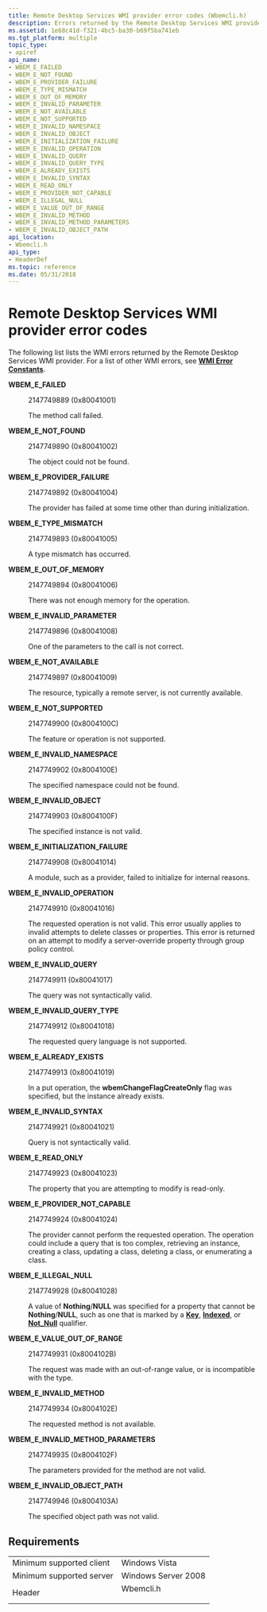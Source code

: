 ```yaml
---
title: Remote Desktop Services WMI provider error codes (Wbemcli.h)
description: Errors returned by the Remote Desktop Services WMI provider. For a list of other WMI errors, see WMI Error Constants.
ms.assetid: 1e68c41d-f321-4bc5-ba30-b69f5ba741eb
ms.tgt_platform: multiple
topic_type:
- apiref
api_name:
- WBEM_E_FAILED
- WBEM_E_NOT_FOUND
- WBEM_E_PROVIDER_FAILURE
- WBEM_E_TYPE_MISMATCH
- WBEM_E_OUT_OF_MEMORY
- WBEM_E_INVALID_PARAMETER
- WBEM_E_NOT_AVAILABLE
- WBEM_E_NOT_SUPPORTED
- WBEM_E_INVALID_NAMESPACE
- WBEM_E_INVALID_OBJECT
- WBEM_E_INITIALIZATION_FAILURE
- WBEM_E_INVALID_OPERATION
- WBEM_E_INVALID_QUERY
- WBEM_E_INVALID_QUERY_TYPE
- WBEM_E_ALREADY_EXISTS
- WBEM_E_INVALID_SYNTAX
- WBEM_E_READ_ONLY
- WBEM_E_PROVIDER_NOT_CAPABLE
- WBEM_E_ILLEGAL_NULL
- WBEM_E_VALUE_OUT_OF_RANGE
- WBEM_E_INVALID_METHOD
- WBEM_E_INVALID_METHOD_PARAMETERS
- WBEM_E_INVALID_OBJECT_PATH
api_location:
- Wbemcli.h
api_type:
- HeaderDef
ms.topic: reference
ms.date: 05/31/2018
---
```


# Remote Desktop Services WMI provider error codes

The following list lists the WMI errors returned by the Remote Desktop Services WMI provider. For a list of other WMI errors, see [**WMI Error Constants**](/windows/desktop/WmiSdk/wmi-error-constants).

<dl> <dt>

<span id="WBEM_E_FAILED"></span><span id="wbem_e_failed"></span>**WBEM\_E\_FAILED**
</dt> <dd> <dl> <dt>

2147749889 (0x80041001)
</dt> <dt>



The method call failed.


</dt> </dl> </dd> <dt>

<span id="WBEM_E_NOT_FOUND"></span><span id="wbem_e_not_found"></span>**WBEM\_E\_NOT\_FOUND**
</dt> <dd> <dl> <dt>

2147749890 (0x80041002)
</dt> <dt>



The object could not be found.


</dt> </dl> </dd> <dt>

<span id="WBEM_E_PROVIDER_FAILURE"></span><span id="wbem_e_provider_failure"></span>**WBEM\_E\_PROVIDER\_FAILURE**
</dt> <dd> <dl> <dt>

2147749892 (0x80041004)
</dt> <dt>



The provider has failed at some time other than during initialization.


</dt> </dl> </dd> <dt>

<span id="WBEM_E_TYPE_MISMATCH"></span><span id="wbem_e_type_mismatch"></span>**WBEM\_E\_TYPE\_MISMATCH**
</dt> <dd> <dl> <dt>

2147749893 (0x80041005)
</dt> <dt>



A type mismatch has occurred.


</dt> </dl> </dd> <dt>

<span id="WBEM_E_OUT_OF_MEMORY"></span><span id="wbem_e_out_of_memory"></span>**WBEM\_E\_OUT\_OF\_MEMORY**
</dt> <dd> <dl> <dt>

2147749894 (0x80041006)
</dt> <dt>



There was not enough memory for the operation.


</dt> </dl> </dd> <dt>

<span id="WBEM_E_INVALID_PARAMETER"></span><span id="wbem_e_invalid_parameter"></span>**WBEM\_E\_INVALID\_PARAMETER**
</dt> <dd> <dl> <dt>

2147749896 (0x80041008)
</dt> <dt>



One of the parameters to the call is not correct.


</dt> </dl> </dd> <dt>

<span id="WBEM_E_NOT_AVAILABLE"></span><span id="wbem_e_not_available"></span>**WBEM\_E\_NOT\_AVAILABLE**
</dt> <dd> <dl> <dt>

2147749897 (0x80041009)
</dt> <dt>



The resource, typically a remote server, is not currently available.


</dt> </dl> </dd> <dt>

<span id="WBEM_E_NOT_SUPPORTED"></span><span id="wbem_e_not_supported"></span>**WBEM\_E\_NOT\_SUPPORTED**
</dt> <dd> <dl> <dt>

2147749900 (0x8004100C)
</dt> <dt>



The feature or operation is not supported.


</dt> </dl> </dd> <dt>

<span id="WBEM_E_INVALID_NAMESPACE"></span><span id="wbem_e_invalid_namespace"></span>**WBEM\_E\_INVALID\_NAMESPACE**
</dt> <dd> <dl> <dt>

2147749902 (0x8004100E)
</dt> <dt>



The specified namespace could not be found.


</dt> </dl> </dd> <dt>

<span id="WBEM_E_INVALID_OBJECT"></span><span id="wbem_e_invalid_object"></span>**WBEM\_E\_INVALID\_OBJECT**
</dt> <dd> <dl> <dt>

2147749903 (0x8004100F)
</dt> <dt>



The specified instance is not valid.


</dt> </dl> </dd> <dt>

<span id="WBEM_E_INITIALIZATION_FAILURE"></span><span id="wbem_e_initialization_failure"></span>**WBEM\_E\_INITIALIZATION\_FAILURE**
</dt> <dd> <dl> <dt>

2147749908 (0x80041014)
</dt> <dt>



A module, such as a provider, failed to initialize for internal reasons.


</dt> </dl> </dd> <dt>

<span id="WBEM_E_INVALID_OPERATION"></span><span id="wbem_e_invalid_operation"></span>**WBEM\_E\_INVALID\_OPERATION**
</dt> <dd> <dl> <dt>

2147749910 (0x80041016)
</dt> <dt>



The requested operation is not valid. This error usually applies to invalid attempts to delete classes or properties. This error is returned on an attempt to modify a server-override property through group policy control.


</dt> </dl> </dd> <dt>

<span id="WBEM_E_INVALID_QUERY"></span><span id="wbem_e_invalid_query"></span>**WBEM\_E\_INVALID\_QUERY**
</dt> <dd> <dl> <dt>

2147749911 (0x80041017)
</dt> <dt>



The query was not syntactically valid.


</dt> </dl> </dd> <dt>

<span id="WBEM_E_INVALID_QUERY_TYPE"></span><span id="wbem_e_invalid_query_type"></span>**WBEM\_E\_INVALID\_QUERY\_TYPE**
</dt> <dd> <dl> <dt>

2147749912 (0x80041018)
</dt> <dt>



The requested query language is not supported.


</dt> </dl> </dd> <dt>

<span id="WBEM_E_ALREADY_EXISTS"></span><span id="wbem_e_already_exists"></span>**WBEM\_E\_ALREADY\_EXISTS**
</dt> <dd> <dl> <dt>

2147749913 (0x80041019)
</dt> <dt>



In a put operation, the **wbemChangeFlagCreateOnly** flag was specified, but the instance already exists.


</dt> </dl> </dd> <dt>

<span id="WBEM_E_INVALID_SYNTAX"></span><span id="wbem_e_invalid_syntax"></span>**WBEM\_E\_INVALID\_SYNTAX**
</dt> <dd> <dl> <dt>

2147749921 (0x80041021)
</dt> <dt>



Query is not syntactically valid.


</dt> </dl> </dd> <dt>

<span id="WBEM_E_READ_ONLY"></span><span id="wbem_e_read_only"></span>**WBEM\_E\_READ\_ONLY**
</dt> <dd> <dl> <dt>

2147749923 (0x80041023)
</dt> <dt>



The property that you are attempting to modify is read-only.


</dt> </dl> </dd> <dt>

<span id="WBEM_E_PROVIDER_NOT_CAPABLE"></span><span id="wbem_e_provider_not_capable"></span>**WBEM\_E\_PROVIDER\_NOT\_CAPABLE**
</dt> <dd> <dl> <dt>

2147749924 (0x80041024)
</dt> <dt>



The provider cannot perform the requested operation. The operation could include a query that is too complex, retrieving an instance, creating a class, updating a class, deleting a class, or enumerating a class.


</dt> </dl> </dd> <dt>

<span id="WBEM_E_ILLEGAL_NULL"></span><span id="wbem_e_illegal_null"></span>**WBEM\_E\_ILLEGAL\_NULL**
</dt> <dd> <dl> <dt>

2147749928 (0x80041028)
</dt> <dt>



A value of **Nothing**/**NULL** was specified for a property that cannot be **Nothing**/**NULL**, such as one that is marked by a [**Key**](/windows/desktop/WmiSdk/key-qualifier), [**Indexed**](/windows/desktop/WmiSdk/optional-qualifiers), or [**Not\_Null**](/windows/desktop/WmiSdk/optional-qualifiers) qualifier.


</dt> </dl> </dd> <dt>

<span id="WBEM_E_VALUE_OUT_OF_RANGE"></span><span id="wbem_e_value_out_of_range"></span>**WBEM\_E\_VALUE\_OUT\_OF\_RANGE**
</dt> <dd> <dl> <dt>

2147749931 (0x8004102B)
</dt> <dt>



The request was made with an out-of-range value, or is incompatible with the type.


</dt> </dl> </dd> <dt>

<span id="WBEM_E_INVALID_METHOD"></span><span id="wbem_e_invalid_method"></span>**WBEM\_E\_INVALID\_METHOD**
</dt> <dd> <dl> <dt>

2147749934 (0x8004102E)
</dt> <dt>



The requested method is not available.


</dt> </dl> </dd> <dt>

<span id="WBEM_E_INVALID_METHOD_PARAMETERS"></span><span id="wbem_e_invalid_method_parameters"></span>**WBEM\_E\_INVALID\_METHOD\_PARAMETERS**
</dt> <dd> <dl> <dt>

2147749935 (0x8004102F)
</dt> <dt>



The parameters provided for the method are not valid.


</dt> </dl> </dd> <dt>

<span id="WBEM_E_INVALID_OBJECT_PATH"></span><span id="wbem_e_invalid_object_path"></span>**WBEM\_E\_INVALID\_OBJECT\_PATH**
</dt> <dd> <dl> <dt>

2147749946 (0x8004103A)
</dt> <dt>



The specified object path was not valid.


</dt> </dl> </dd> </dl>

## Requirements



|                                     |                                                                                      |
|-------------------------------------|--------------------------------------------------------------------------------------|
| Minimum supported client<br/> | Windows Vista<br/>                                                             |
| Minimum supported server<br/> | Windows Server 2008<br/>                                                       |
| Header<br/>                   | <dl> <dt>Wbemcli.h</dt> </dl> |



 

